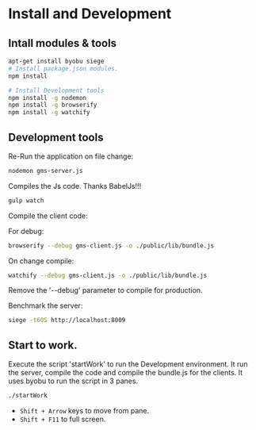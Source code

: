 # Install and Development

## Intall modules & tools

```sh
apt-get install byobu siege
# Install package.json modules.
npm install

# Install Development tools
npm install -g nodemon
npm install -g browserify
npm install -g watchify
```

## Development tools

Re-Run the application on file change:

```sh
nodemon gms-server.js
```

Compiles the Js code. Thanks BabelJs!!!

```sh
gulp watch
```

Compile the client code:

For debug:
```sh
browserify --debug gms-client.js -o ./public/lib/bundle.js
```
On change compile:
```sh
watchify --debug gms-client.js -o ./public/lib/bundle.js
```

Remove the '--debug' parameter to compile for production.

Benchmark the server:

```sh
siege -t60S http://localhost:8009
```

## Start to work.

Execute the script 'startWork' to run the Development environment.
It run the server, compile the code and compile the bundle.js for the clients.
It uses byobu to run the script in 3 panes.<br>

```sh
./startWork
```

* ```Shift + Arrow``` keys to move from pane.
* ```Shift + F11``` to full screen.
